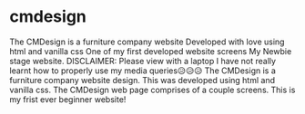# cmdesign
The CMDesign is a furniture company website
Developed with love using html and vanilla css
One of my first developed website screens
My Newbie stage website. DISCLAIMER: Please view with a laptop
I have not really learnt how to properly use my media queries😥😥😥 
The CMDesign is a furniture company website design. 
This was developed using html and vanilla css. 
The CMDesign web page comprises of a couple screens. 
This is my frist ever beginner website!
